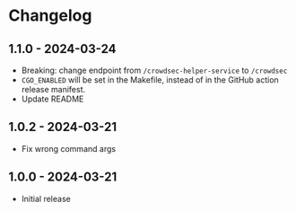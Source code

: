 # Changelog

## 1.1.0 - 2024-03-24

- Breaking: change endpoint from `/crowdsec-helper-service` to `/crowdsec`
- `CGO_ENABLED` will be set in the Makefile, instead of in the GitHub action release manifest.
- Update README

## 1.0.2 - 2024-03-21

- Fix wrong command args

## 1.0.0 - 2024-03-21

- Initial release

